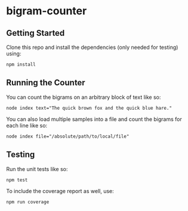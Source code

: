 # bigram-counter

## Getting Started
Clone this repo and install the dependencies (only needed for testing) using:
```
npm install
```

## Running the Counter
You can count the bigrams on an arbitrary block of text like so:
```
node index text="The quick brown fox and the quick blue hare."
```

You can also load multiple samples into a file and count the bigrams for each line like so:
```
node index file="/absolute/path/to/local/file"
```

## Testing
Run the unit tests like so:
```
npm test
```

To include the coverage report as well, use:
```
npm run coverage
```
